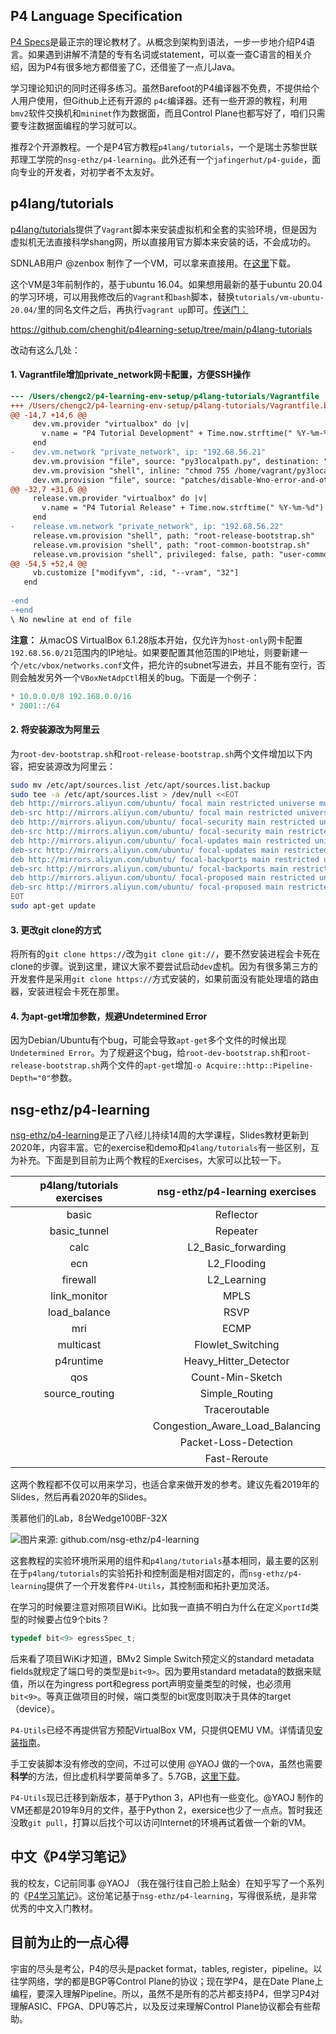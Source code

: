## P4 Language Specification

[P4 Specs](https://p4.org/specs/ "P4 Specs")是最正宗的理论教材了。从概念到架构到语法，一步一步地介绍P4语言。如果遇到讲解不清楚的专有名词或statement，可以查一查C语言的相关介绍，因为P4有很多地方都借鉴了C，还借鉴了一点儿Java。

学习理论知识的同时还得多练习。虽然Barefoot的P4编译器不免费，不提供给个人用户使用，但Github上还有开源的 `p4c`编译器。还有一些开源的教程，利用 `bmv2`软件交换机和`mininet`作为数据面，而且Control Plane也都写好了，咱们只需要专注数据面编程的学习就可以。

推荐2个开源教程。一个是P4官方教程`p4lang/tutorials`，一个是瑞士苏黎世联邦理工学院的`nsg-ethz/p4-learning`。此外还有一个`jafingerhut/p4-guide`，面向专业的开发者，对初学者不太友好。

## p4lang/tutorials

[p4lang/tutorials](https://github.com/p4lang/tutorials "p4lang/tutorials")提供了`Vagrant`脚本来安装虚拟机和全套的实验环境，但是因为虚拟机无法直接科学shang网，所以直接用官方脚本来安装的话，不会成功的。

SDNLAB用户 @zenbox 制作了一个VM，可以拿来直接用。在[这里](https://github.com/zenhox/p4-quick "p4lang/tutorials实验环境VM，ubuntu 16.04")下载。

这个VM是3年前制作的，基于ubuntu 16.04。如果想用最新的基于ubuntu 20.04的学习环境，可以用我修改后的`Vagrant`和`bash`脚本，替换`tutorials/vm-ubuntu-20.04/`里的同名文件之后，再执行`vagrant up`即可。[传送门：](https://github.com/chenghit/p4learning-setup/tree/main/p4lang-tutorials "p4lang/tutorials实验环境不翻墙安装脚本，基于ubuntu 20.04")

https://github.com/chenghit/p4learning-setup/tree/main/p4lang-tutorials

改动有这么几处：

#### 1. Vagrantfile增加private_network网卡配置，方便SSH操作

```diff
--- /Users/chengc2/p4-learning-env-setup/p4lang-tutorials/Vagrantfile	Sun Jan 30 12:42:59 2022
+++ /Users/chengc2/p4-learning-env-setup/p4lang-tutorials/Vagrantfile.backup.rb	Sun Jan 30 13:35:35 2022
@@ -14,7 +14,6 @@
     dev.vm.provider "virtualbox" do |v|
       v.name = "P4 Tutorial Development" + Time.now.strftime(" %Y-%m-%d")
     end
-    dev.vm.network "private_network", ip: "192.68.56.21"
     dev.vm.provision "file", source: "py3localpath.py", destination: "/home/vagrant/py3localpath.py"
     dev.vm.provision "shell", inline: "chmod 755 /home/vagrant/py3localpath.py"
     dev.vm.provision "file", source: "patches/disable-Wno-error-and-other-small-changes.diff", destination: "/home/vagrant/patches/disable-Wno-error-and-other-small-changes.diff"
@@ -32,7 +31,6 @@
     release.vm.provider "virtualbox" do |v|
       v.name = "P4 Tutorial Release" + Time.now.strftime(" %Y-%m-%d")
     end
-    release.vm.network "private_network", ip: "192.68.56.22"
     release.vm.provision "shell", path: "root-release-bootstrap.sh"
     release.vm.provision "shell", path: "root-common-bootstrap.sh"
     release.vm.provision "shell", privileged: false, path: "user-common-bootstrap.sh"
@@ -54,5 +52,4 @@
     vb.customize ["modifyvm", :id, "--vram", "32"]
   end
 
-end
-+end
\ No newline at end of file
```

**注意：** 从macOS VirtualBox 6.1.28版本开始，仅允许为`host-only`网卡配置`192.68.56.0/21`范围内的IP地址。如果要配置其他范围的IP地址，则要新建一个`/etc/vbox/networks.conf`文件，把允许的subnet写进去，并且不能有空行，否则会触发另外一个`VBoxNetAdpCtl`相关的bug。下面是一个例子：

```java
* 10.0.0.0/8 192.168.0.0/16
* 2001::/64
```

#### 2. 将安装源改为阿里云

为`root-dev-bootstrap.sh`和`root-release-bootstrap.sh`两个文件增加以下内容，把安装源改为阿里云：

```bash
sudo mv /etc/apt/sources.list /etc/apt/sources.list.backup
sudo tee -a /etc/apt/sources.list > /dev/null <<EOT
deb http://mirrors.aliyun.com/ubuntu/ focal main restricted universe multiverse
deb-src http://mirrors.aliyun.com/ubuntu/ focal main restricted universe multiverse
deb http://mirrors.aliyun.com/ubuntu/ focal-security main restricted universe multiverse
deb-src http://mirrors.aliyun.com/ubuntu/ focal-security main restricted universe multiverse
deb http://mirrors.aliyun.com/ubuntu/ focal-updates main restricted universe multiverse
deb-src http://mirrors.aliyun.com/ubuntu/ focal-updates main restricted universe multiverse
deb http://mirrors.aliyun.com/ubuntu/ focal-backports main restricted universe multiverse
deb-src http://mirrors.aliyun.com/ubuntu/ focal-backports main restricted universe multiverse
deb http://mirrors.aliyun.com/ubuntu/ focal-proposed main restricted universe multiverse
deb-src http://mirrors.aliyun.com/ubuntu/ focal-proposed main restricted universe multiverse
EOT
sudo apt-get update
```

#### 3. 更改git clone的方式

将所有的`git clone https://`改为`git clone git://`，要不然安装进程会卡死在clone的步骤。说到这里，建议大家不要尝试启动`dev`虚机。因为有很多第三方的开发套件是采用`git clone https://`方式安装的，如果前面没有能处理墙的路由器，安装进程会卡死在那里。

#### 4. 为apt-get增加参数，规避Undetermined Error

因为Debian/Ubuntu有个bug，可能会导致`apt-get`多个文件的时候出现`Undetermined Error`。为了规避这个bug，给`root-dev-bootstrap.sh`和`root-release-bootstrap.sh`两个文件的`apt-get`增加`-o Acquire::http::Pipeline-Depth="0"`参数。

## nsg-ethz/p4-learning

[nsg-ethz/p4-learning](https://github.com/nsg-ethz/p4-learning "nsg-ethz/p4-learning")是正了八经儿持续14周的大学课程，Slides教材更新到2020年，内容丰富。它的exercise和demo和`p4lang/tutorials`有一些区别，互为补充。下面是到目前为止两个教程的Exercises，大家可以比较一下。

| p4lang/tutorials exercises | nsg-ethz/p4-learning exercises  |
| :------------------------: | :-----------------------------: |
|           basic            |            Reflector            |
|        basic_tunnel        |            Repeater             |
|            calc            |       L2_Basic_forwarding       |
|            ecn             |           L2_Flooding           |
|          firewall          |           L2_Learning           |
|        link_monitor        |              MPLS               |
|        load_balance        |              RSVP               |
|            mri             |              ECMP               |
|         multicast          |        Flowlet_Switching        |
|         p4runtime          |      Heavy_Hitter_Detector      |
|            qos             |        Count-Min-Sketch         |
|       source_routing       |         Simple_Routing          |
|                            |          Traceroutable          |
|                            | Congestion_Aware_Load_Balancing |
|                            |      Packet-Loss-Detection      |
|                            |          Fast-Reroute           |

这两个教程都不仅可以用来学习，也适合拿来做开发的参考。建议先看2019年的Slides，然后再看2020年的Slides。

羡慕他们的Lab，8台Wedge100BF-32X

![图片来源: github.com/nsg-ethz/p4-learning](https://tva1.sinaimg.cn/large/008i3skNgy1gz2ncwy0x2j318l0u0n43.jpg)

这套教程的实验环境所采用的组件和`p4lang/tutorials`基本相同，最主要的区别在于`p4lang/tutorials`的实验拓扑和控制面是相对固定的，而`nsg-ethz/p4-learning`提供了一个开发套件`P4-Utils`，其控制面和拓扑更加灵活。

在学习的时候要注意对照项目WiKi。比如我一直搞不明白为什么在定义`portId`类型的时候要占位9个bits？

```c
typedef bit<9> egressSpec_t;
```

后来看了项目WiKi才知道，BMv2 Simple Switch预定义的standard metadata fields就规定了端口号的类型是`bit<9>`。因为要用standard metadata的数据来赋值，所以在为ingress port和egress port声明变量类型的时候，也必须用`bit<9>`。等真正做项目的时候，端口类型的bit宽度则取决于具体的target（device）。

`P4-Utils`已经不再提供官方预配VirtualBox VM，只提供QEMU VM。详情请见[安装指南](https://nsg-ethz.github.io/p4-utils/installation.html#use-our-preconfigured-vm "P4-Utils安装指南")。

手工安装脚本没有修改的空间，不过可以使用 @YAOJ 做的一个`OVA`，虽然也需要**科学**的方法，但比虚机科学要简单多了。5.7GB，[这里下载](https://drive.google.com/u/0/uc?id=1tubqk0PGIbX759tIzJGXqex08igFfzpD&export=download "nsg-ethz/p4-learning实验环境VM，2019年版本")。

`P4-Utils`现已迁移到新版本，基于Python 3，API也有一些变化。@YAOJ 制作的VM还都是2019年9月的文件，基于Python 2，exersice也少了一点点。暂时我还没敢`git pull`，打算以后找个可以访问Internet的环境再试着做一个新的VM。

## 中文《P4学习笔记》

我的校友，C记前同事 @YAOJ （我在强行往自己脸上贴金）在知乎写了一个系列的《[P4学习笔记](https://www.zhihu.com/column/c_1336207793033015296 "《P4学习笔记》 by 知乎@YAOJ")》。这份笔记基于`nsg-ethz/p4-learning`，写得很系统，是非常优秀的中文入门教材。

## 目前为止的一点心得

宇宙的尽头是考公，P4的尽头是packet format，tables, register，pipeline。以往学网络，学的都是BGP等Control Plane的协议；现在学P4，是在Date Plane上编程，要深入理解Pipeline。所以，虽然不是所有的芯片都支持P4，但学习P4对理解ASIC、FPGA、DPU等芯片，以及反过来理解Control Plane协议都会有些帮助。
